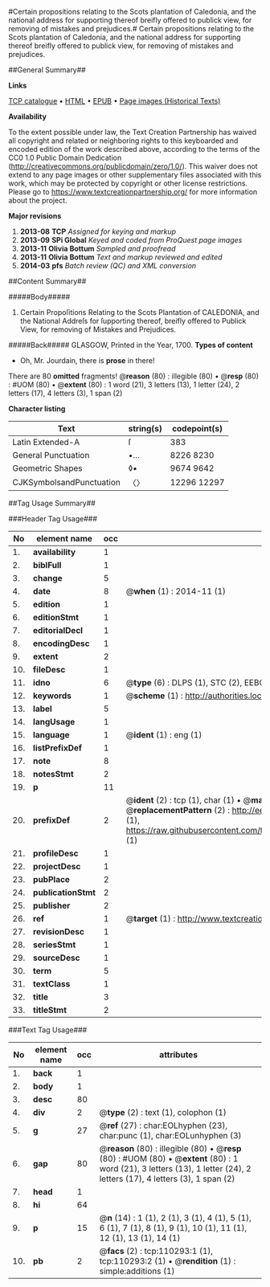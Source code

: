 #Certain propositions relating to the Scots plantation of Caledonia, and the national address for supporting thereof breifly offered to publick view, for removing of mistakes and prejudices.#
Certain propositions relating to the Scots plantation of Caledonia, and the national address for supporting thereof breifly offered to publick view, for removing of mistakes and prejudices.

##General Summary##

**Links**

[TCP catalogue](http://www.ota.ox.ac.uk/tcp/)  • 
[HTML](http://tei.it.ox.ac.uk/tcp/Texts-HTML/free/A31/A31509.html)  • 
[EPUB](http://tei.it.ox.ac.uk/tcp/Texts-EPUB/free/A31/A31509.epub) • 
[Page images (Historical Texts)](https://historicaltexts.jisc.ac.uk/eebo-31354945e)

**Availability**

To the extent possible under law, the Text Creation Partnership has waived all copyright and related or neighboring rights to this keyboarded and encoded edition of the work described above, according to the terms of the CC0 1.0 Public Domain Dedication (http://creativecommons.org/publicdomain/zero/1.0/). This waiver does not extend to any page images or other supplementary files associated with this work, which may be protected by copyright or other license restrictions. Please go to https://www.textcreationpartnership.org/ for more information about the project.

**Major revisions**

1. __2013-08__ __TCP__ *Assigned for keying and markup*
1. __2013-09__ __SPi Global__ *Keyed and coded from ProQuest page images*
1. __2013-11__ __Olivia Bottum__ *Sampled and proofread*
1. __2013-11__ __Olivia Bottum__ *Text and markup reviewed and edited*
1. __2014-03__ __pfs__ *Batch review (QC) and XML conversion*

##Content Summary##

#####Body#####

1. Certain Propoſitions Relating to the Scots Plantation of CALEDONIA, and the National Addreſs for ſupporting thereof, breifly offered to Publick View, for removing of Mistakes and Prejudices.

#####Back#####
GLASGOW, Printed in the Year, 1700.
**Types of content**

  * Oh, Mr. Jourdain, there is **prose** in there!

There are 80 **omitted** fragments! 
 @__reason__ (80) : illegible (80)  •  @__resp__ (80) : #UOM (80)  •  @__extent__ (80) : 1 word (21), 3 letters (13), 1 letter (24), 2 letters (17), 4 letters (3), 1 span (2)

**Character listing**


|Text|string(s)|codepoint(s)|
|---|---|---|
|Latin Extended-A|ſ|383|
|General Punctuation|•…|8226 8230|
|Geometric Shapes|◊▪|9674 9642|
|CJKSymbolsandPunctuation|〈〉|12296 12297|

##Tag Usage Summary##

###Header Tag Usage###

|No|element name|occ|attributes|
|---|---|---|---|
|1.|__availability__|1||
|2.|__biblFull__|1||
|3.|__change__|5||
|4.|__date__|8| @__when__ (1) : 2014-11 (1)|
|5.|__edition__|1||
|6.|__editionStmt__|1||
|7.|__editorialDecl__|1||
|8.|__encodingDesc__|1||
|9.|__extent__|2||
|10.|__fileDesc__|1||
|11.|__idno__|6| @__type__ (6) : DLPS (1), STC (2), EEBO-CITATION (1), OCLC (1), VID (1)|
|12.|__keywords__|1| @__scheme__ (1) : http://authorities.loc.gov/ (1)|
|13.|__label__|5||
|14.|__langUsage__|1||
|15.|__language__|1| @__ident__ (1) : eng (1)|
|16.|__listPrefixDef__|1||
|17.|__note__|8||
|18.|__notesStmt__|2||
|19.|__p__|11||
|20.|__prefixDef__|2| @__ident__ (2) : tcp (1), char (1)  •  @__matchPattern__ (2) : ([0-9\-]+):([0-9IVX]+) (1), (.+) (1)  •  @__replacementPattern__ (2) : http://eebo.chadwyck.com/downloadtiff?vid=$1&page=$2 (1), https://raw.githubusercontent.com/textcreationpartnership/Texts/master/tcpchars.xml#$1 (1)|
|21.|__profileDesc__|1||
|22.|__projectDesc__|1||
|23.|__pubPlace__|2||
|24.|__publicationStmt__|2||
|25.|__publisher__|2||
|26.|__ref__|1| @__target__ (1) : http://www.textcreationpartnership.org/docs/. (1)|
|27.|__revisionDesc__|1||
|28.|__seriesStmt__|1||
|29.|__sourceDesc__|1||
|30.|__term__|5||
|31.|__textClass__|1||
|32.|__title__|3||
|33.|__titleStmt__|2||


###Text Tag Usage###

|No|element name|occ|attributes|
|---|---|---|---|
|1.|__back__|1||
|2.|__body__|1||
|3.|__desc__|80||
|4.|__div__|2| @__type__ (2) : text (1), colophon (1)|
|5.|__g__|27| @__ref__ (27) : char:EOLhyphen (23), char:punc (1), char:EOLunhyphen (3)|
|6.|__gap__|80| @__reason__ (80) : illegible (80)  •  @__resp__ (80) : #UOM (80)  •  @__extent__ (80) : 1 word (21), 3 letters (13), 1 letter (24), 2 letters (17), 4 letters (3), 1 span (2)|
|7.|__head__|1||
|8.|__hi__|64||
|9.|__p__|15| @__n__ (14) : 1 (1), 2 (1), 3 (1), 4 (1), 5 (1), 6 (1), 7 (1), 8 (1), 9 (1), 10 (1), 11 (1), 12 (1), 13 (1), 14 (1)|
|10.|__pb__|2| @__facs__ (2) : tcp:110293:1 (1), tcp:110293:2 (1)  •  @__rendition__ (1) : simple:additions (1)|
